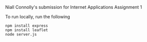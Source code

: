 Niall Connolly's submission for Internet Applications Assignment 1

To run locally, run the following

```
npm install express
npm install leaflet
node server.js
```